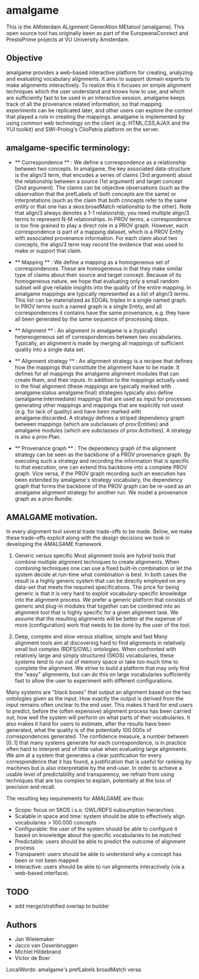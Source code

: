 # amalgame
This is the AMsterdam ALignment GenerAtion MEtatool (amalgame).
This open source tool has originally been as part of the EuropeanaConnect and PrestoPrime projects at VU University Amsterdam.


## Objective
amalgame provides a web-based interactive platform for creating, analyzing and evaluating vocabulary alignments.  It aims to support domain experts to make alignments interactively.  To realize this it focuses on simple alignment techniques which the user understand and knows how to use, and which are sufficiently fast to be used in an interactive session.  amalgame keeps track of all the provenance related information, so that mapping experiments can be replicated later, and other users can explore the context that played a role in creating the mappings.  amalgame is implemented by using common web technology on the client (e.g. HTML,CSS,AJAX and the YUI toolkit) and SWI-Prolog's ClioPatria platform on the server.

## amalgame-specific terminology:

- ** Correspondence ** : We define a correspondence as a relationship between two concepts.  In amalgame, the key associated data-structure is the align/3 term, that encodes a series of claims (3rd argument) about the relationship between a source (1st argument) and target concept (2nd argument).  The claims can be objective observations (such as the observation that the prefLabels of both concepts are the same) or interpretations (such as the claim that both concepts refer to the same entity or that one has a skos:broadMatch relationship to the other). Note that align/3 always denotes a 1-1 relationship, you need multiple align/3 terms to represent N-M relationships.  In PROV terms, a correspondence is too fine grained to play a direct role in a PROV graph.  However, each correspondence is part of a mapping dataset, which is a PROV Entity with associated provenance information.  For each claim about two concepts, the align/3 term may record the evidence that was used to make or support that claim.

- ** Mapping ** : We define a mapping as a homogeneous set of correspondences. These are homogeneous in that they make similar type of claims about their source and target concept.  Because of its homogeneous nature, we hope that evaluating only a small random subset will give reliable insights into the quality of the entire mapping. In amalgame mappings are typically represented as a list of align/3 terms.  This list can be materialized as EDOAL triples in a single named graph.  In PROV terms such a named graph is a single Entity, and all correspondences it contains have the same provenance, e.g. they have all been generated by the same sequence of processing steps.  

- ** Alignment ** : An alignment in amalgame is a (typically) hetereogeneous set of correspondences between two vocabularies.  Typically, an alignment is made by merging all mappings of sufficient quality into a single data set.

- ** Alignment strategy ** : An alignment strategy is a recipee that defines how the mappings that constitute the alignment have to be made.  It defines for all mappings the amalgame alignment modules that can create them, and their inputs.  In addition to the mappings actually used in the final alignment (these mappings are typically marked with amalgame:status amalgame:final) strategies typically also define (amalgame:intermediate) mappings that are used as input for processes generating other mappings and mappings that are explicitly not used (e.g. for lack of quality) and have been marked with amalgame:discarded.  A strategy defines a striped dependency graph between mappings (which are subclasses of prov:Entities) and amalgame modules (which are subclasses of prov:Activities).  A strategy is also a prov:Plan.

- ** Provenance graph ** : The dependency graph of the alignment strategy can be seen as the backbone of a PROV provenance graph.  By executing such a strategy and recording the information that is specific to that execution, one can extend this backbone into a complete PROV graph.  Vice versa, if the PROV graph recording such an execution has been extended by amalgame's strategy vocabulary, the dependency graph that forms the backbone of the PROV graph can be re-used as an amalgame alignment strategy for another run. We model a provenance graph as a prov:Bundle.

## AMALGAME motivation.

In every alignment tool several trade trade-offs to be made. Below, we make these trade-offs explicit along with the design decisions we took in developing the AMALGAME framework. 

1. Generic versus specific
Most alignment tools are hybrid tools that combine multiple alignment techniques to create alignments.  When combining techniques one can use a fixed built-in combination or let the system decide at run-time what combination is best. In both cases the result is a highly generic system that can be directly employed on any data-set that meets the required specifications.  The price for being generic is that it is very hard to exploit vocabulary-specific knowledge into the alignment process.  We prefer a generic platform that consists of generic and plug-in modules that together can be combined into an alignment tool that is highly specific for a given alignment task.  We assume that the resulting alignments will be better at the expense of more (configuration) work that needs to be done by the user of the tool.

2. Deep, complex and slow versus shallow, simple and fast
Many alignment tools aim at discovering hard to find alignments in relatively small but complex (RDFS/OWL) ontologies.  When confronted with relatively large and simply structured (SKOS) vocabularies, these systems tend to run out of memory space or take too much time to complete the alignment.  We strive to build a platform that may only find the "easy" alignments, but can do this on large vocabularies sufficiently fast to allow the user to experiment with different configurations. 

Many systems are "black boxes" that output an alignment based on the two ontologies given as the input.  How exactly the output is derived from the input remains often unclear to the end user. This makes it hard for end users to predict, before the (often expensive) alignment process has been carried out, how well the system will perform on what parts of their vocabularies.  It also makes it hard for users to estimate, after the results have been generated, what the quality is of the potentially 100.000s of correspondences generated.  The confidence measure, a number between [0..1] that many systems generate for each correspondence, is in practice often hard to interpret and of little value when evaluating large alignments.  We aim at a system that generates a clear justification for every correspondence that it has found, a justification that is useful for ranking by machines but is also interpretable by the end-user.  In order to achieve a usable level of predictability and transparency, we refrain from using techniques that are too complex to explain, potentially at the loss of precision and recall.

The resulting key requirements for AMALGAME are thus:

- Scope: focus on SKOS i.s.o. OWL/RDFS subsumption hierarchies
- Scalable in space and time: system should be able to effectively align vocabularies > 100.000 concepts
- Configurable: the user of the system should be able to configure it based on knowledge about the specific vocabularies to be matched
- Predictable: users should be able to predict the outcome of alignment process
- Transparent: users should be able to understand why a concept has been or not been mapped
- Interactive: users should be able to run alignments interactively (via a web-based interface).

## TODO

- add merge/stratified overlap to builder

## Authors
- Jan Wielemaker
- Jacco van Ossenbruggen
- Michiel Hildebrand
- Victor de Boer 

LocalWords:  amalgame's prefLabels broadMatch versa
